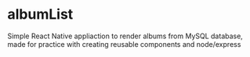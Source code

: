 # albumList
Simple React Native appliaction to render albums from MySQL database, made for practice with creating reusable components and node/express
